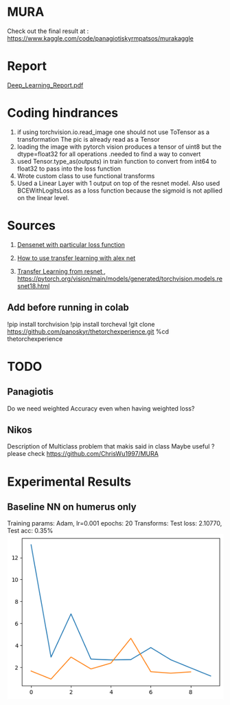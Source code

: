 # MURA

Check out the final result at : https://www.kaggle.com/code/panagiotiskyrmpatsos/murakaggle

# Report
[Deep_Learning_Report.pdf](https://github.com/panoskyr/thetorchexperience/files/12089357/Deep_Learning_Report.pdf)


# Coding hindrances
1. if using torchvision.io.read_image one should not use ToTensor as a transformation
The pic is already read as a Tensor
2. loading the image with pytorch vision produces a tensor of uint8 but the dtype=float32 for all operations .needed to find a way to convert
3. used Tensor.type_as(outputs) in train function to convert from int64 to float32 to pass into the loss function
4. Wrote custom class to use functional transforms
5. Used a Linear Layer with 1 output on top of the resnet model. Also used BCEWithLogitsLoss as a loss function because the sigmoid is not apllied on the linear level. 





# Sources
1. [Densenet with particular loss function](https://github.com/ishanrai05/MURA-stanford/blob/master/notebook/Mura.ipynb)

2. [How to use transfer learning with alex net](https://github.com/madsendennis/notebooks/blob/master/pytorch/3_PyTorch_Transfer_learning.ipynb)

3. [Transfer Learning from resnet ](https://pytorch.org/tutorials/beginner/transfer_learning_tutorial.html#finetuning-the-convnet), https://pytorch.org/vision/main/models/generated/torchvision.models.resnet18.html

## Add before running in colab
!pip install torchvision
!pip install torcheval
!git clone https://github.com/panoskyr/thetorchexperience.git
%cd thetorchexperience

# TODO
## Panagiotis
Do we need weighted Accuracy even when having weighted loss?




## Nikos
Description of Multiclass problem that makis said in class
Maybe useful ? please check https://github.com/ChrisWu1997/MURA




# Experimental Results

## Baseline NN on humerus only
Training params:
Adam, lr=0.001
epochs: 20
Transforms:
Test loss: 2.10770, Test acc: 0.35%
![alt](experiments\loss_simpleNN_notransforms.png)
